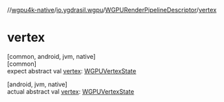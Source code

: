 //[wgpu4k-native](../../../index.md)/[io.ygdrasil.wgpu](../index.md)/[WGPURenderPipelineDescriptor](index.md)/[vertex](vertex.md)

# vertex

[common, android, jvm, native]\
[common]\
expect abstract val [vertex](vertex.md): [WGPUVertexState](../-w-g-p-u-vertex-state/index.md)

[android, jvm, native]\
actual abstract val [vertex](vertex.md): [WGPUVertexState](../-w-g-p-u-vertex-state/index.md)